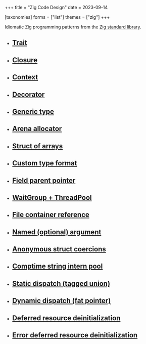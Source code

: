 +++
title = "Zig Code Design"
date = 2023-09-14

[taxonomies]
forms = ["list"]
themes = ["zig"]
+++

Idiomatic Zig programming patterns from the [Zig standard library](https://ziglang.org/documentation/master/std).

<!-- more -->

- ## [Trait](https://github.com/ziglang/zig/blob/0.11.0/lib/std/meta/trait.zig#L10)

- ## [Closure](https://github.com/ziglang/zig/blob/0.11.0/lib/std/Thread/Pool.zig#L86)

- ## [Context](https://github.com/ziglang/zig/blob/0.11.0/lib/std/hash_map.zig#L133)

- ## [Decorator](https://zig.news/xq/cool-zig-patterns-configuration-parameters-591a)

- ## [Generic type](https://github.com/ziglang/zig/blob/0.11.0/lib/std/hash_map.zig#L370)

- ## [Arena allocator](https://github.com/ziglang/zig/blob/0.11.0/lib/std/heap/arena_allocator.zig#L8)

- ## [Struct of arrays](https://zig.news/andrewrk/multi-object-for-loops-data-oriented-design-41ob)

- ## [Custom type format](https://github.com/ziglang/zig/blob/0.11.0/lib/std/Uri.zig#L209)

- ## [Field parent pointer](https://github.com/ziglang/zig/blob/0.11.0/lib/std/Thread/Futex.zig#L640)

- ## [WaitGroup + ThreadPool](https://github.com/ziglang/zig/blob/0.11.0/lib/build_runner.zig#L772)

- ## [File container reference](https://github.com/ziglang/zig/blob/0.11.0/lib/std/Thread.zig#L24)

- ## [Named (optional) argument](https://github.com/ziglang/zig/blob/0.11.0/lib/std/fmt.zig#L22)

- ## [Anonymous struct coercions](https://zig.news/xq/cool-zig-patterns-305o)

- ## [Comptime string intern pool](https://zig.news/xq/cool-zig-patterns-comptime-string-interning-3558)

- ## [Static dispatch (tagged union)](https://zig.news/kristoff/easy-interfaces-with-zig-0100-2hc5)

- ## [Dynamic dispatch (fat pointer)](https://github.com/ziglang/zig/blob/0.11.0/lib/std/mem/Allocator.zig#L14)

- ## [Deferred resource deinitialization](https://github.com/ziglang/zig/blob/0.11.0/lib/std/once.zig#L30)

- ## [Error deferred resource deinitialization](https://github.com/ziglang/zig/blob/0.11.0/lib/std/tz.zig#L92)
